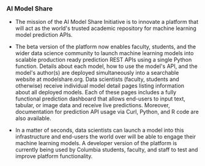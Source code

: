 ### AI Model Share

- The mission of the AI Model Share Initiative is to innovate a platform that will act as the world's trusted academic repository for machine learning model prediction APIs.

- The beta version of the platform now enables faculty, students, and the wider data science community to launch machine learning models into scalable production ready prediction REST APIs using a single Python function. Details about each model, how to use the model's API, and the model's author(s) are deployed simultaneously into a searchable website at modelshare.org. Data scientists (faculty, students and otherwise) receive individual model detail pages listing information about all deployed models. Each of these pages includes a fully functional prediction dashboard that allows end-users to input text, tabular, or image data and receive live predictions. Moreover, documentation for prediction API usage via Curl, Python, and R code are also available.

- In a matter of seconds, data scientists can launch a model into this infrastructure and end-users the world over will be able to engage their machine learning models. A developer version of the platform is currently being used by Columbia students, faculty, and staff to test and improve platform functionality.
